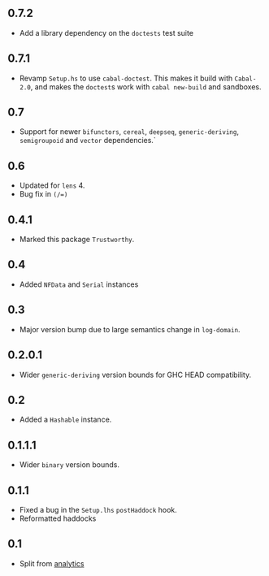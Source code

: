 0.7.2
-----
* Add a library dependency on the `doctests` test suite

0.7.1
-----
* Revamp `Setup.hs` to use `cabal-doctest`. This makes it build
  with `Cabal-2.0`, and makes the `doctest`s work with `cabal new-build` and
  sandboxes.

0.7
---
* Support for newer `bifunctors`, `cereal`, `deepseq`, `generic-deriving`, `semigroupoid` and `vector` dependencies.`

0.6
---
* Updated for `lens` 4.
* Bug fix in `(/=)`

0.4.1
-----
* Marked this package `Trustworthy`.

0.4
---
* Added `NFData` and `Serial` instances

0.3
---
* Major version bump due to large semantics change in `log-domain`.

0.2.0.1
-------
* Wider `generic-deriving` version bounds for GHC HEAD compatibility.

0.2
---
* Added a `Hashable` instance.

0.1.1.1
-------
* Wider `binary` version bounds.

0.1.1
-----
* Fixed a bug in the `Setup.lhs` `postHaddock` hook.
* Reformatted haddocks

0.1
---
* Split from [analytics](https://github.com/analytics/analytics)
